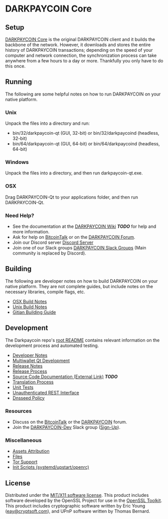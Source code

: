 DARKPAYCOIN Core
=====================

Setup
---------------------
[DARKPAYCOIN Core](http://darkpaycoin.org/wallet) is the original DARKPAYCOIN client and it builds the backbone of the network. However, it downloads and stores the entire history of DARKPAYCOIN transactions; depending on the speed of your computer and network connection, the synchronization process can take anywhere from a few hours to a day or more. Thankfully you only have to do this once.

Running
---------------------
The following are some helpful notes on how to run DARKPAYCOIN on your native platform.

### Unix

Unpack the files into a directory and run:

- bin/32/darkpaycoin-qt (GUI, 32-bit) or bin/32/darkpaycoind (headless, 32-bit)
- bin/64/darkpaycoin-qt (GUI, 64-bit) or bin/64/darkpaycoind (headless, 64-bit)

### Windows

Unpack the files into a directory, and then run darkpaycoin-qt.exe.

### OSX

Drag DARKPAYCOIN-Qt to your applications folder, and then run DARKPAYCOIN-Qt.

### Need Help?

* See the documentation at the [DARKPAYCOIN Wiki](https://en.bitcoin.it/wiki/Main_Page) ***TODO***
for help and more information.
* Ask for help on [BitcoinTalk](https://bitcointalk.org/index.php?topic=1262920.0) or on the [DARKPAYCOIN Forum](http://forum.darkpaycoin.org/).
* Join our Discord server [Discord Server](https://discord.darkpaycoin.org)
* Join one of our Slack groups [DARKPAYCOIN Slack Groups](https://darkpaycoin.org/slack-logins/) (Main community is replaced by Discord).

Building
---------------------
The following are developer notes on how to build DARKPAYCOIN on your native platform. They are not complete guides, but include notes on the necessary libraries, compile flags, etc.

- [OSX Build Notes](build-osx.md)
- [Unix Build Notes](build-unix.md)
- [Gitian Building Guide](gitian-building.md)

Development
---------------------
The Darkpaycoin repo's [root README](https://github.com/DARKPAYCOIN-Project/DARKPAYCOIN/blob/master/README.md) contains relevant information on the development process and automated testing.

- [Developer Notes](developer-notes.md)
- [Multiwallet Qt Development](multiwallet-qt.md)
- [Release Notes](release-notes.md)
- [Release Process](release-process.md)
- [Source Code Documentation (External Link)](https://dev.visucore.com/bitcoin/doxygen/) ***TODO***
- [Translation Process](translation_process.md)
- [Unit Tests](unit-tests.md)
- [Unauthenticated REST Interface](REST-interface.md)
- [Dnsseed Policy](dnsseed-policy.md)

### Resources

* Discuss on the [BitcoinTalk](https://bitcointalk.org/index.php?topic=1262920.0) or the [DARKPAYCOIN](http://forum.darkpaycoin.org/) forum.
* Join the [DARKPAYCOIN-Dev](https://darkpaycoin-dev.slack.com/) Slack group ([Sign-Up](https://darkpaycoin-dev.herokuapp.com/)).

### Miscellaneous
- [Assets Attribution](assets-attribution.md)
- [Files](files.md)
- [Tor Support](tor.md)
- [Init Scripts (systemd/upstart/openrc)](init.md)

License
---------------------
Distributed under the [MIT/X11 software license](http://www.opensource.org/licenses/mit-license.php).
This product includes software developed by the OpenSSL Project for use in the [OpenSSL Toolkit](https://www.openssl.org/). This product includes
cryptographic software written by Eric Young ([eay@cryptsoft.com](mailto:eay@cryptsoft.com)), and UPnP software written by Thomas Bernard.
